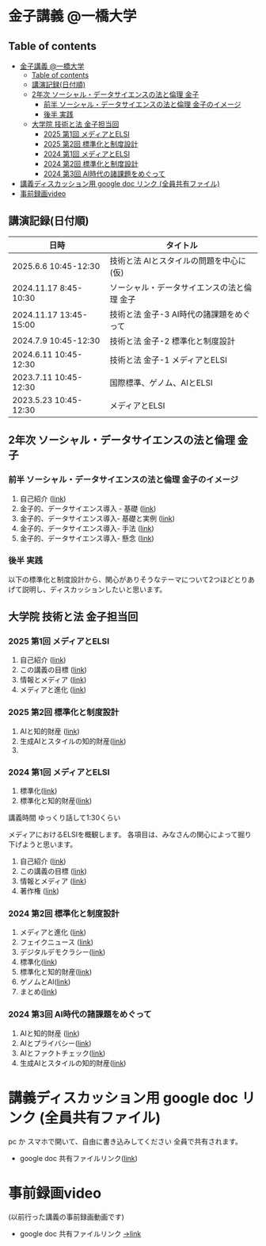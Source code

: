 # 金子講義 @一橋大学

## Table of contents
- [金子講義 @一橋大学](#金子講義-一橋大学)
  - [Table of contents](#table-of-contents)
  - [講演記録(日付順)](#講演記録日付順)
  - [2年次 ソーシャル・データサイエンスの法と倫理 金子](#2年次-ソーシャルデータサイエンスの法と倫理-金子)
    - [前半 ソーシャル・データサイエンスの法と倫理 金子のイメージ](#前半-ソーシャルデータサイエンスの法と倫理-金子のイメージ)
    - [後半 実践](#後半-実践)
  - [大学院 技術と法 金子担当回](#大学院-技術と法-金子担当回)
    - [2025 第1回 メディアとELSI](#2025-第1回-メディアとelsi)
    - [2025 第2回 標準化と制度設計](#2025-第2回-標準化と制度設計)
    - [2024 第1回 メディアとELSI](#2024-第1回-メディアとelsi)
    - [2024 第2回 標準化と制度設計](#2024-第2回-標準化と制度設計)
    - [2024 第3回 AI時代の諸課題をめぐって](#2024-第3回-ai時代の諸課題をめぐって)
- [講義ディスカッション用 google doc リンク (全員共有ファイル)](#講義ディスカッション用-google-doc-リンク-全員共有ファイル)
- [事前録画video](#事前録画video)

## 講演記録(日付順)
|日時 | タイトル  |
| --- | --- |
| 2025.6.6 10:45-12:30 | 技術と法 AIとスタイルの問題を中心に(仮) |
| 2024.11.17 8:45-10:30 |ソーシャル・データサイエンスの法と倫理 金子|
| 2024.11.17 13:45-15:00 |技術と法 金子-3 AI時代の諸課題をめぐって |
| 2024.7.9  10:45-12:30 |技術と法 金子-2 標準化と制度設計 |
| 2024.6.11 10:45-12:30 |技術と法 金子-1  メディアとELSI |
| 2023.7.11 10:45-12:30 |国際標準、ゲノム、AIとELSI|
| 2023.5.23 10:45-12:30 |メディアとELSI |

## 2年次 ソーシャル・データサイエンスの法と倫理 金子

### 前半 ソーシャル・データサイエンスの法と倫理 金子のイメージ
1. 自己紹介 ([link](01_10_self_introduction.md))
1. 金子的、データサイエンス導入 - 基礎 ([link](u2_10_sds_lae.md))
1. 金子的、データサイエンス導入- 基礎と実例 ([link](u2_20_sds_lae_confidence.md))
1. 金子的、データサイエンス導入- 手法 ([link](u2_30_sds_lae_tools.md))
1. 金子的、データサイエンス導入- 懸念 ([link](u2_40_sds_lae_concerns.md))
### 後半 実践

以下の標準化と制度設計から、関心がありそうなテーマについて2つほどとりあげて説明し、ディスカッションしたいと思います。

## 大学院 技術と法 金子担当回


### 2025 第1回 メディアとELSI

1. 自己紹介 ([link](01_10_self_introduction.md))
1. この講義の目標 ([link](01_20_introduction.md))
1. 情報とメディア ([link](01_30_information.md))
1. メディアと進化 ([link](01_50_evolutional_sociology.md))

### 2025 第2回 標準化と制度設計
1. AIと知的財産 ([link](03_10_ai_ip.md))
1. 生成AIとスタイルの知的財産([link](03_40_ai_style_value.md))
1. 

### 2024 第1回 メディアとELSI
1. 標準化([link](02_20_standardization.md))
1. 標準化と知的財産([link](02_30_standard_and_ip.md))

講義時間 ゆっくり話して1:30くらい

メディアにおけるELSIを概観します。
各項目は、みなさんの関心によって掘り下げようと思います。

1. 自己紹介 ([link](01_10_self_introduction.md))
1. この講義の目標 ([link](01_20_introduction.md))
1. 情報とメディア ([link](01_30_information.md))
1. 著作権 ([link](01_40_copyright.md))

### 2024 第2回 標準化と制度設計
1. メディアと進化 ([link](01_50_evolutional_sociology.md))
1. フェイクニュース ([link](01_60_fakenews.md))
1. デジタルデモクラシー([link](02_10_digitaldemocracy.md))
1. 標準化([link](02_20_standardization.md))
1. 標準化と知的財産([link](02_30_standard_and_ip.md))
1. ゲノムとAI([link](02_40_genomeandai.md))
1. まとめ([link](02_90_conclusion.md))

### 2024 第3回 AI時代の諸課題をめぐって
1. AIと知的財産 ([link](03_10_ai_ip.md))
1. AIとプライバシー([link](03_20_ai_privacy.md))
1. AIとファクトチェック([link](03_30_ai_fakeinformation.md))
1. 生成AIとスタイルの知的財産([link](03_40_ai_style_value.md))

# 講義ディスカッション用 google doc リンク (全員共有ファイル)

pc か スマホで開いて、自由に書き込みしてください
全員で共有されます。
- google doc 共有ファイルリンク([link](https://docs.google.com/document/d/1hmgOeF4epq0vflLXdMDp3cc7sJl1ow9kgsXUZWptq28/edit?usp=drive_link))

# 事前録画video

(以前行った講義の事前録画動画です)

- google doc 共有ファイルリンク
[->link](https://1drv.ms/w/s!AplKFjNlsi53vu9cf5NE4EgvbFXGCw?e=wE0nO3)